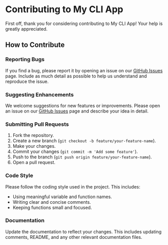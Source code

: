 # Contributing to My CLI App

First off, thank you for considering contributing to My CLI App! Your help is greatly appreciated.

## How to Contribute

### Reporting Bugs

If you find a bug, please report it by opening an issue on our [GitHub Issues](https://github.com/wabit/aws-tools/issues) page. Include as much detail as possible to help us understand and reproduce the issue.

### Suggesting Enhancements

We welcome suggestions for new features or improvements. Please open an issue on our [GitHub Issues](https://github.com/wabit/aws-tools/issues) page and describe your idea in detail.

### Submitting Pull Requests

1. Fork the repository.
2. Create a new branch (`git checkout -b feature/your-feature-name`).
3. Make your changes.
4. Commit your changes (`git commit -m 'Add some feature'`).
5. Push to the branch (`git push origin feature/your-feature-name`).
6. Open a pull request.

### Code Style

Please follow the coding style used in the project. This includes:

- Using meaningful variable and function names.
- Writing clear and concise comments.
- Keeping functions small and focused.

### Documentation

Update the documentation to reflect your changes. This includes updating comments, README, and any other relevant documentation files.
